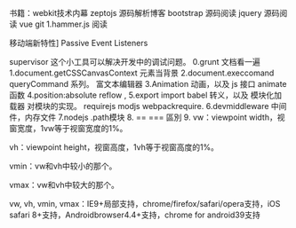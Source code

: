  

书籍：webkit技术内幕
zeptojs 源码解析博客
bootstrap 源码阅读
jquery 源码阅读
vue
git
1.hammer.js 阅读



 

移动端新特性] Passive Event Listeners

supervisor 这个小工具可以解决开发中的调试问题。 
0.grunt 文档看一遍
1.document.getCSSCanvasContext  元素当背景
2.document.execcomand  queryCommand 系列。 富文本编辑器
3.Animation  动画，以及 js 接口 animate 函数
4.position:absolute reflow ,
5.export import babel 转义，以及 模块化加载器 对模块的实现。 requirejs modjs  webpackrequire.
6.devmiddleware 中间件，内存文件
7.nodejs .path模块
8. ==   === 區別
9. vw：viewpoint width，视窗宽度，1vw等于视窗宽度的1%。

vh：viewpoint height，视窗高度，1vh等于视窗高度的1%。

vmin：vw和vh中较小的那个。

vmax：vw和vh中较大的那个。

vw, vh, vmin, vmax：IE9+局部支持，chrome/firefox/safari/opera支持，iOS safari 8+支持，Androidbrowser4.4+支持，chrome for android39支持